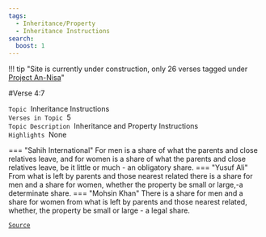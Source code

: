 ```yaml
---
tags:
  - Inheritance/Property
  - Inheritance Instructions
search:
  boost: 1 
---
```

!!! tip "Site is currently under construction, only 26 verses tagged under [Project An-Nisa](/an-nisa)"

#Verse  4:7

`Topic`&nbsp; Inheritance Instructions   
`Verses in Topic`&nbsp; 5  
`Topic Description`&nbsp; Inheritance and Property Instructions    
`Highlights`&nbsp; None   

=== "Sahih International"
    For men is a share of what the parents and close relatives leave, and for women is a share of what the parents and close relatives leave, be it little or much - an obligatory share.
=== "Yusuf Ali"
    From what is left by parents and those nearest related there is a share for men and a share for women, whether the property be small or large,-a determinate share.
=== "Mohsin Khan"
    There is a share for men and a share for women from what is left by parents and those nearest related, whether, the property be small or large - a legal share.

<a href="https://corpus.quran.com/translation.jsp?chapter= 4&verse=7" target="_blank">`Source`</a>

